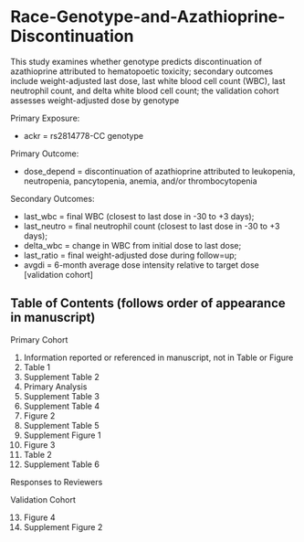# Race-Genotype-and-Azathioprine-Discontinuation

This study examines whether genotype predicts discontinuation of azathioprine attributed 
to hematopoetic toxicity; secondary outcomes include weight-adjusted last dose, 
last white blood cell count (WBC), last neutrophil count, and delta white blood cell count; 
the validation cohort assesses weight-adjusted dose by genotype

Primary Exposure: 
* ackr = rs2814778-CC genotype

Primary Outcome: 
*	dose_depend = discontinuation of azathioprine attributed to leukopenia, neutropenia, pancytopenia, anemia, and/or thrombocytopenia

Secondary Outcomes: 
*	last_wbc = final WBC (closest to last dose in -30 to +3 days); 
*	last_neutro = final neutrophil count (closest to last dose in -30 to +3 days); 
*	delta_wbc = change in WBC from initial dose to last dose; 
*	last_ratio = final weight-adjusted dose during follow=up; 
*	avgdi = 6-month average dose intensity relative to target dose [validation cohort]

## Table of Contents (follows order of appearance in manuscript)

Primary Cohort
1. Information reported or referenced in manuscript, not in Table or Figure
2. Table 1
3. Supplement Table 2
4. Primary Analysis
5. Supplement Table 3
6. Supplement Table 4
7. Figure 2
8. Supplement Table 5
9. Supplement Figure 1
10. Figure 3
11. Table 2
12. Supplement Table 6

Responses to Reviewers

Validation Cohort

13. Figure 4
14. Supplement Figure 2
